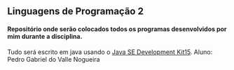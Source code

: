 ## Linguagens de Programação 2
#### Repositório onde serão colocados todos os programas desenvolvidos por mim durante a disciplina.
Tudo será escrito em java usando o [Java SE Development Kit15](https://www.oracle.com/java/technologies/javase-jdk15-downloads.html).
Aluno: Pedro Gabriel do Valle Nogueira
